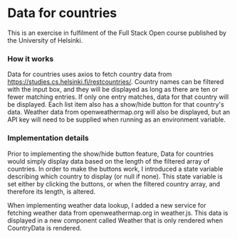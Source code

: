 # Data for countries

This is an exercise in fulfilment of the Full Stack Open course published by the University of Helsinki.

### How it works

Data for countries uses axios to fetch country data from https://studies.cs.helsinki.fi/restcountries/. Country names can be filtered with the input box, and they will be displayed as long as there are ten or fewer matching entries. If only one entry matches, data for that country will be displayed. Each list item also has a show/hide button for that country's data. Weather data from openweathermap.org will also be displayed, but an API key will need to be supplied when running as an environment variable.

### Implementation details

Prior to implementing the show/hide button feature, Data for countries would simply display data based on the length of the filtered array of countries. In order to make the buttons work, I introduced a state variable describing which country to display (or null if none). This state variable is set either by clicking the buttons, or when the filtered country array, and therefore its length, is altered.

When implementing weather data lookup, I added a new service for fetching weather data from openweathermap.org in weather.js. This data is displayed in a new component called Weather that is only rendered when CountryData is rendered.
